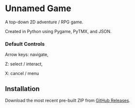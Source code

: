 # Unnamed Game

A top-down 2D adventure / RPG game.

Created in Python using Pygame, PyTMX, and JSON.


### Default Controls

Arrow keys: navigate,

Z: select / interact,

X: cancel / menu


## Installation

Download the most recent pre-built ZIP from [GitHub Releases](https://github.com/PTMC7216/unnamed-game/releases).